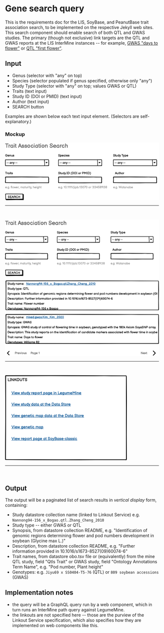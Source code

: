 # Gene search query

This is the requirements doc for the LIS, SoyBase, and PeanutBase trait association search, to be implemented on the respective Jekyll web sites. This search component should enable search of both QTL and GWAS studies. The primary (though not exclusive) link targets are the QTL and GWAS reports at the LIS InterMine instances -- for example, [GWAS "days to flower"](https://mines.legumeinfo.org/glycinemine/report.do?id=145000005) or [QTL "first flower"](https://mines.legumeinfo.org/glycinemine/report.do?id=235000009).

## Input

- Genus (selector with "any" on top)
- Species (selector populated if genus specified, otherwise only "any")
- Study Type (selector with "any" on top; values GWAS or QTL)
- Traits (text input)
- Study ID (DOI or PMID) (text input)
- Author (text input)
- SEARCH button

Examples are shown below each text input element. (Selectors are self-explanatory.)

### Mockup

![image](Trait_search.png)

<hr><br>

![image](Trait_search_and_results.png)

<hr><br>

![image](Trait_linkouts.png)

<hr><br>

## Output

The output will be a paginated list of search results in *vertical display* form, containing:

- Study datastore collection name (linked to Linkout Service) e.g. `Nannong94-156_x_Bogao.qtl.Zhang_Cheng_2010`
- Study type -- either GWAS or QTL
- Synopsis, from datastore collection README, e.g. "Identification of genomic regions determining flower and pod numbers development in soybean (Glycine max L.)"
- Description, from datastore collection README, e.g. "Further information provided in 10.1016/s1673-8527(09)60074-6"
- Trait names, from datastore obo.tsv file or (equivalently) from the mine QTL study, field "Qtls
Trait" or GWAS study, field "Ontology Annotations Term Name", e.g. "Pod number, Plant height"
- Genotypes: e.g. `Jiyu69 x SS0404-T5-76` (QTL) or `809 soybean accessions` (GWAS)

## Implementation notes

- the query will be a GraphQL query run by a web component, which in turn runs an InterMine path query against LegumeMine.
- the linkouts are not specified here -- those are the purview of the Linkout Service specification, which also specifies how they are implemented on web components like this.
